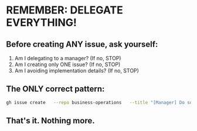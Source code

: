 # REMEMBER: DELEGATE EVERYTHING!

## Before creating ANY issue, ask yourself:
1. Am I delegating to a manager? (If no, STOP)
2. Am I creating only ONE issue? (If no, STOP)
3. Am I avoiding implementation details? (If no, STOP)

## The ONLY correct pattern:
```bash
gh issue create   --repo business-operations   --title "[Manager] Do something"   --body "Brief description. You own this."
```

## That's it. Nothing more.
